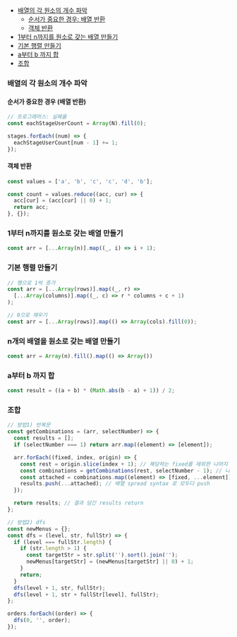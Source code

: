 - [배열의 각 원소의 개수 파악](#배열의-각-원소의-개수-파악)
  * [순서가 중요한 경우: 배열 반환](#순서가-중요한-경우-배열-반환)
  * [객체 반환](#객체-반환)
- [1부터 n까지를 원소로 갖는 배열 만들기](#1부터-n까지를-원소로-갖는-배열-만들기)
- [기본 행렬 만들기](#기본-행렬-만들기)
- [a부터 b 까지 합](#a부터-b-까지-합)
- [조합](#조합)



### 배열의 각 원소의 개수 파악

#### 순서가 중요한 경우 (배열 반환)
```js
// 프로그래머스: 실패율
const eachStageUserCount = Array(N).fill(0);

stages.forEach((num) => {
  eachStageUserCount[num - 1] += 1;
});
```



#### 객체 반환

```js
const values = ['a', 'b', 'c', 'c', 'd', 'b'];

const count = values.reduce((acc, cur) => {
  acc[cur] = (acc[cur] || 0) + 1;
  return acc;
}, {});
```



### 1부터 n까지를 원소로 갖는 배열 만들기

```js
const arr = [...Array(n)].map((_, i) => i + 1);
```



### 기본 행렬 만들기

```js
// 행으로 1씩 증가
const arr = [...Array(rows)].map((_, r) =>
  [...Array(columns)].map((_, c) => r * columns + c + 1)
);
```

```js
// 0으로 채우기
const arr = [...Array(rows)].map(() => Array(cols).fill(0));
```



### n개의 배열을 원소로 갖는 배열 만들기

```js
const arr = Array(n).fill().map(() => Array())
```



### a부터 b 까지 합

```js
const result = ((a + b) * (Math.abs(b - a) + 1)) / 2;
```



### 조합

```js
// 방법1) 반복문
const getCombinations = (arr, selectNumber) => {
  const results = [];
  if (selectNumber === 1) return arr.map((element) => [element]);

  arr.forEach((fixed, index, origin) => {
    const rest = origin.slice(index + 1); // 해당하는 fixed를 제외한 나머지 뒤
    const combinations = getCombinations(rest, selectNumber - 1); // 나머지에 대해서 조합을 구한다.
    const attached = combinations.map((element) => [fixed, ...element]); //  돌아온 조합에 떼 놓은(fixed) 값 붙이기
    results.push(...attached); // 배열 spread syntax 로 모두다 push
  });

  return results; // 결과 담긴 results return
};
```

```js
// 방법2) dfs
const newMenus = {};
const dfs = (level, str, fullStr) => {
  if (level === fullStr.length) {
    if (str.length > 1) {
      const targetStr = str.split('').sort().join('');
      newMenus[targetStr] = (newMenus[targetStr] || 0) + 1;
    }
    return;
  }
  dfs(level + 1, str, fullStr);
  dfs(level + 1, str + fullStr[level], fullStr);
};

orders.forEach((order) => {
  dfs(0, '', order);
});
```

